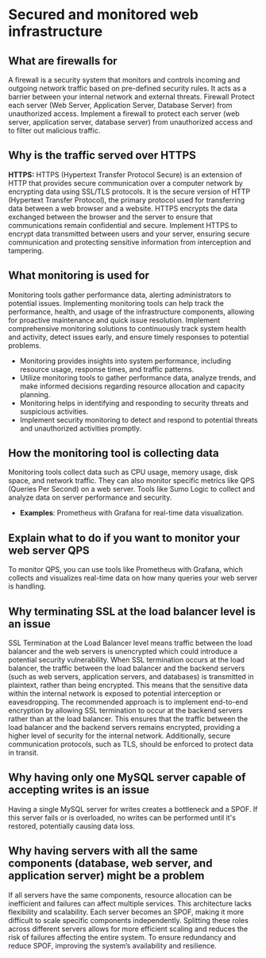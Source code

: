 # Secured and monitored web infrastructure

## What are firewalls for
A firewall is a security system that monitors and controls incoming and outgoing network traffic based on pre-defined security rules. It acts as a barrier between your internal network and external threats.
Firewall Protect each server (Web Server, Application Server, Database Server) from unauthorized access. Implement a firewall to protect each server (web server, application server, database server) from unauthorized access and to filter out malicious traffic.

## Why is the traffic served over HTTPS
**HTTPS:** HTTPS (Hypertext Transfer Protocol Secure) is an extension of HTTP that provides secure communication over a computer network by encrypting data using SSL/TLS protocols.
It is the secure version of HTTP (Hypertext Transfer Protocol), the primary protocol used for transferring data between a web browser and a website. HTTPS encrypts the data exchanged between the browser and the server to ensure that communications remain confidential and secure.
Implement HTTPS to encrypt data transmitted between users and your server, ensuring secure communication and protecting sensitive information from interception and tampering.

## What monitoring is used for
Monitoring tools gather performance data, alerting administrators to potential issues. Implementing monitoring tools can help track the performance, health, and usage of the infrastructure components, allowing for proactive maintenance and quick issue resolution.
Implement comprehensive monitoring solutions to continuously track system health and activity, detect issues early, and ensure timely responses to potential problems.
- Monitoring provides insights into system performance, including resource usage, response times, and traffic patterns.
- Utilize monitoring tools to gather performance data, analyze trends, and make informed decisions regarding resource allocation and capacity planning.
- Monitoring helps in identifying and responding to security threats and suspicious activities.
- Implement security monitoring to detect and respond to potential threats and unauthorized activities promptly.

## How the monitoring tool is collecting data
Monitoring tools collect data such as CPU usage, memory usage, disk space, and network traffic. They can also monitor specific metrics like QPS (Queries Per Second) on a web server. Tools like Sumo Logic to collect and analyze data on server performance and security. 
- **Examples**: Prometheus with Grafana for real-time data visualization.

## Explain what to do if you want to monitor your web server QPS
To monitor QPS, you can use tools like Prometheus with Grafana, which collects and visualizes real-time data on how many queries your web server is handling.

## Why terminating SSL at the load balancer level is an issue
SSL Termination at the Load Balancer level means traffic between the load balancer and the web servers is unencrypted which could introduce a potential security vulnerability. When SSL termination occurs at the load balancer, the traffic between the load balancer and the backend servers (such as web servers, application servers, and databases) is transmitted in plaintext, rather than being encrypted. This means that the sensitive data within the internal network is exposed to potential interception or eavesdropping.
The recommended approach is to implement end-to-end encryption by allowing SSL termination to occur at the backend servers rather than at the load balancer. This ensures that the traffic between the load balancer and the backend servers remains encrypted, providing a higher level of security for the internal network. Additionally, secure communication protocols, such as TLS, should be enforced to protect data in transit. 

## Why having only one MySQL server capable of accepting writes is an issue
Having a single MySQL server for writes creates a bottleneck and a SPOF. If this server fails or is overloaded, no writes can be performed until it's restored, potentially causing data loss. 

## Why having servers with all the same components (database, web server, and application server) might be a problem
If all servers have the same components, resource allocation can be inefficient and failures can affect multiple services. This architecture lacks flexibility and scalability. Each server becomes an SPOF, making it more difficult to scale specific components independently. Splitting these roles across different servers allows for more efficient scaling and reduces the risk of failures affecting the entire system. To ensure redundancy and reduce SPOF, improving the system’s availability and resilience.
